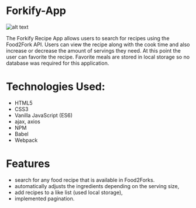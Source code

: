 # Forkify-App

![alt text](https://res.cloudinary.com/web-dev-app/image/upload/v1619069191/Screenshot_519_klttuz.png)

The Forkify Recipe App allows users to search for recipes using the Food2Fork API. Users can view the recipe along with the cook time and also increase or decrease the amount of servings they need. At this point the user can favorite the recipe. Favorite meals are stored in local storage so no database was required for this application.

# Technologies Used:

- HTML5
- CSS3
- Vanilla JavaScript (ES6)
- ajax, axios
- NPM
- Babel
- Webpack

# Features

- search for any food recipe that is available in Food2Forks.
- automatically adjusts the ingredients depending on the serving size,
- add recipes to a like list (used local storage),
- implemented pagination.
